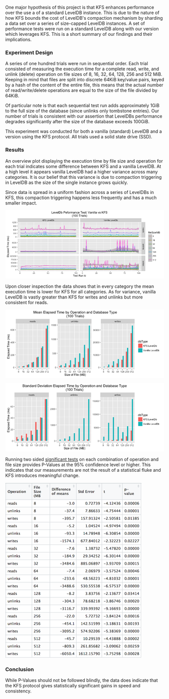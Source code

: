 One major hypothesis of this project is that KFS enhances performance over 
the use a of a standard LevelDB instance. This is due to the nature of how 
KFS bounds the cost of LevelDB's compaction mechanism by sharding a data set 
over a series of size-capped LevelDB instances. A set of performance tests 
were run on a standard LevelDB along with our version which leverages KFS. 
This is a short summary of our findings and their implications. 

### Experiment Design 

A series of one hundred trials were run in sequential order. 
Each trial consisted of measuring the execution time for a complete read, 
write, and unlink (delete) operation on file sizes of 8, 16, 32, 64, 128, 256 
and 512 MiB. Keeping in mind that files are split into discrete 64KiB key/value 
pairs, keyed by a hash of the content of the entire file, this means that the 
actual number of read/write/delete operations are equal to the size of the file
divided by 64KiB.

Of particular note is that each sequential test run adds approximately 1GiB to 
the full size of the database (since unlinks only tombstone entries). Our 
number of trials is consistent with our assertion that LevelDBs performance 
degrades significantly after the size of the database exceeds 100GiB.

This experiment was conducted for both a vanilla (standard) LevelDB and a 
version using the KFS protocol. All trials used a solid state drive (SSD). 

### Results 

An overview plot displaying the execution time by file size and operation for 
each trial indicates some difference between KFS and a vanilla LevelDB. At a 
high level it appears vanilla LevelDB had a higher variance across many 
categories. It is our belief that this variance is due to compaction triggering 
in LevelDB as the size of the single instance grows quickly.

Since data is spread in a uniform fashion across a series of LevelDBs in KFS, 
this compaction triggering happens less frequently and has a much smaller 
impact.

![Summary Chart](/doc/img/performance-test-overview-kfs-vs-vanilla.png)

Upon closer inspection the data shows that in every category the mean execution
time is lower for KFS for all categories. As for variance, vanilla LevelDB is
vastly greater than KFS for writes and unlinks but more consistent for reads.

![Mean Comparison](/doc/img/mean-elapsed-time-by-operation-and-db.png)

![Standard Deviation Comp](/doc/img/sd-elapsed-time-by-operation-and-db.png)

Running two sided 
[significant tests](http://www.stat.yale.edu/Courses/1997-98/101/sigtest.htm) 
on each combination of operation and file size provides P-Values at the 95% 
confidence level or higher. This indicates that our measurements are not the 
result of a statistical fluke and KFS introduces meaningful change. 

![Two Sided Test](/doc/img/kfs-vs-vanilla-two-sided-test.png)

### Conclusion 

While P-Values should not be followed blindly, the data does indicate that 
the KFS protocol gives statistically significant gains in speed and consistency.
